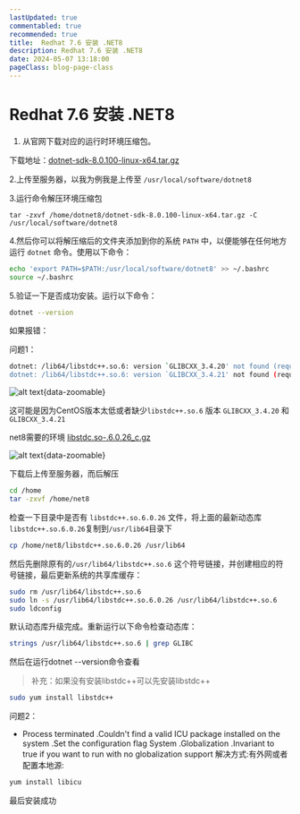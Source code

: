 ```yaml
---
lastUpdated: true
commentabled: true
recommended: true
title:  Redhat 7.6 安装 .NET8
description: Redhat 7.6 安装 .NET8
date: 2024-05-07 13:18:00
pageClass: blog-page-class
---
```


# Redhat 7.6 安装 .NET8 #

1. 从官网下载对应的运行时环境压缩包。

下载地址：[dotnet-sdk-8.0.100-linux-x64.tar.gz](https://dotnet.microsoft.com/zh-cn/download/dotnet/8.0)

2.上传至服务器，以我为例我是上传至 `/usr/local/software/dotnet8`

3.运行命令解压环境压缩包

`tar -zxvf /home/dotnet8/dotnet-sdk-8.0.100-linux-x64.tar.gz -C /usr/local/software/dotnet8`

4.然后你可以将解压缩后的文件夹添加到你的系统 `PATH` 中，以便能够在任何地方运行 `dotnet` 命令。使用以下命令：

```bash
echo 'export PATH=$PATH:/usr/local/software/dotnet8' >> ~/.bashrc
source ~/.bashrc
```

5.验证一下是否成功安装。运行以下命令：

```bash
dotnet --version
```

如果报错：

问题1：

```bash
dotnet: /lib64/libstdc++.so.6: version `GLIBCXX_3.4.20' not found (required by dotnet)
dotnet: /lib64/libstdc++.so.6: version `GLIBCXX_3.4.21' not found (required by dotnet)
```
![alt text](/images/cmono-QQ截图20240506141018.png){data-zoomable}

这可能是因为CentOS版本太低或者缺少`libstdc++.so.6` 版本 `GLIBCXX_3.4.20` 和 `GLIBCXX_3.4.21`

net8需要的环境 [libstdc.so-.6.0.26_c.gz](/files/net8需要的环境libstdc.so-.6.0.26_c.gz)

![alt text](/images/cmono-QQ截图20240506141039.png){data-zoomable}

下载后上传至服务器，而后解压

```bash
cd /home
tar -zxvf /home/net8
```

检查一下目录中是否有 `libstdc++.so.6.0.26` 文件，将上面的最新动态库`libstdc++.so.6.0.26`复制到`/usr/lib64`目录下

```bash
cp /home/net8/libstdc++.so.6.0.26 /usr/lib64
```

然后先删除原有的`/usr/lib64/libstdc++.so.6` 这个符号链接，并创建相应的符号链接，最后更新系统的共享库缓存：

```bash
sudo rm /usr/lib64/libstdc++.so.6
sudo ln -s /usr/lib64/libstdc++.so.6.0.26 /usr/lib64/libstdc++.so.6
sudo ldconfig
```

默认动态库升级完成。重新运行以下命令检查动态库：

```bash
strings /usr/lib64/libstdc++.so.6 | grep GLIBC
```

然后在运行dotnet --version命令查看

> 补充：如果没有安装libstdc++可以先安装libstdc++

```bash
sudo yum install libstdc++
```

问题2：

* Process terminated .Couldn't find a valid ICU package installed on the system .Set the configuration flag System .Globalization .Invariant to true if you want to run with no globalization support
解决方式:有外网或者配置本地源:

```bash
yum install libicu
```

最后安装成功
